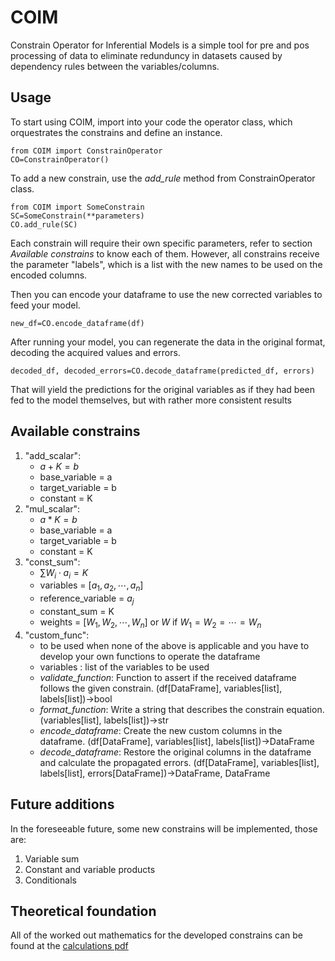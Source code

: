 # COIM

Constrain Operator for Inferential Models is a simple tool for pre and pos processing of data to eliminate redunduncy in datasets caused by dependency rules between the variables/columns.

## Usage

To start using COIM, import into your code the operator class, which orquestrates the constrains and define an instance.

```
from COIM import ConstrainOperator
CO=ConstrainOperator()
```

To add a new constrain, use the _add\_rule_ method from ConstrainOperator class.

```
from COIM import SomeConstrain
SC=SomeConstrain(**parameters)
CO.add_rule(SC)
```

Each constrain will require their own specific parameters, refer to section _Available constrains_ to know each of them. However, all constrains receive the parameter "labels", which is a list with the new names to be used on the encoded columns.

Then you can encode your dataframe to use the new corrected variables to feed your model.

```new_df=CO.encode_dataframe(df)```

After running your model, you can regenerate the data in the original format, decoding the acquired values and errors.

```decoded_df, decoded_errors=CO.decode_dataframe(predicted_df, errors)```

That will yield the predictions for the original variables as if they had been fed to the model themselves, but with rather more consistent results

## Available constrains

1. "add_scalar":
	- $a+K=b$
	- base_variable = a
	- target_variable = b
	- constant = K
1. "mul_scalar":
	- $a*K=b$
	- base_variable = a
	- target_variable = b
	- constant = K
1. "const_sum":
	- $\sum W_i\cdot a_i=K$
	- variables = $[a_1, a_2, \cdots, a_n]$
	- reference_variable = $a_j$
	- constant_sum = K
	- weights = $[W_1, W_2, \cdots, W_n]$ or $W$ if $W_1=W_2= \cdots= W_n$
1. "custom_func":
	- to be used when none of the above is applicable and you have to develop your own functions to operate the dataframe
	- variables : list of the variables to be used
	- _validate\_function_: Function to assert if the received dataframe follows the given constrain. (df[DataFrame], variables[list], labels[list])->bool
	- _format\_function_: Write a string that describes the constrain equation. (variables[list], labels[list])->str
	- _encode\_dataframe_: Create the new custom columns in the dataframe. (df[DataFrame], variables[list], labels[list])->DataFrame
	- _decode\_dataframe_: Restore the original columns in the dataframe and calculate the propagated errors. (df[DataFrame], variables[list], labels[list], errors[DataFrame])->DataFrame, DataFrame


## Future additions

In the foreseeable future, some new constrains will be implemented, those are:

1. Variable sum
1. Constant and variable products
1. Conditionals

## Theoretical foundation

All of the worked out mathematics for the developed constrains can be found at the [calculations pdf](calculations.pdf)